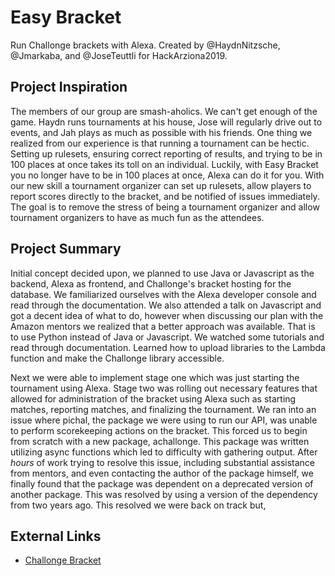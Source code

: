 # Easy Bracket
Run Challonge brackets with Alexa. Created by @HaydnNitzsche, @Jmarkaba, and @JoseTeuttli for HackArziona2019.

## Project Inspiration
The members of our group are smash-aholics. We can't get enough of the game. Haydn runs tournaments at his house, Jose will regularly drive out to events, and Jah plays as much as possible with his friends. One thing we realized from our experience is that running a tournament can be hectic. Setting up rulesets, ensuring correct reporting of results, and trying to be in 100 places at once takes its toll on an individual. Luckily, with Easy Bracket you no longer have to be in 100 places at once, Alexa can do it for you. With our new skill a tournament organizer can set up rulesets, allow players to report scores directly to the bracket, and be notified of issues immediately. The goal is to remove the stress of being a tournament organizer and allow tournament organizers to have as much fun as the attendees.

## Project Summary
Initial concept decided upon, we planned to use Java or Javascript as the backend, Alexa as frontend, and Challonge's bracket hosting for the database. We familiarized ourselves with the Alexa developer console and read through the documentation. We also attended a talk on Javascript and got a decent idea of what to do, however when discussing our plan with the Amazon mentors we realized that a better approach was available. That is to use Python instead of Java or Javascript. We watched some tutorials and read through documentation. Learned how to upload libraries to the Lambda function and make the Challonge library accessible.

Next we were able to implement stage one which was just starting the tournament using Alexa. Stage two was rolling out necessary features that allowed for administration of the bracket using Alexa such as starting matches, reporting matches, and finalizing the tournament. We ran into an issue where pichal, the package we were using to run our API, was unable to perform scorekeeping actions on the bracket. This forced us to begin from scratch with a new package, achallonge. This package was written utilizing async functions which led to difficulty with gathering output. After *hours* of work trying to resolve this issue, including substantial assistance from mentors, and even contacting the author of the package himself, we finally found that the package was dependent on a deprecated version of another package. This was resolved by using a version of the dependency from two years ago. This resolved we were back on track but,

## External Links
- [Challonge Bracket](https://challonge.com/HackAZ/participants)
